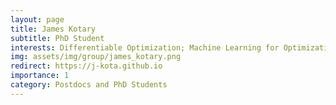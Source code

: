 ```yaml
---
layout: page
title: James Kotary
subtitle: PhD Student
interests: Differentiable Optimization; Machine Learning for Optimization
img: assets/img/group/james_kotary.png
redirect: https://j-kota.github.io
importance: 1
category: Postdocs and PhD Students
---
```

